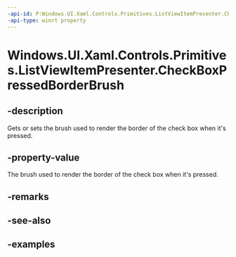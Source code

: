 ```yaml
---
-api-id: P:Windows.UI.Xaml.Controls.Primitives.ListViewItemPresenter.CheckBoxPressedBorderBrush
-api-type: winrt property
---
```


# Windows.UI.Xaml.Controls.Primitives.ListViewItemPresenter.CheckBoxPressedBorderBrush

<!--
public Windows.UI.Xaml.Media.Brush CheckBoxPressedBorderBrush { get; set; }
-->


## -description

Gets or sets the brush used to render the border of the check box when it's pressed.

## -property-value

The brush used to render the border of the check box when it's pressed.

## -remarks

## -see-also

## -examples


